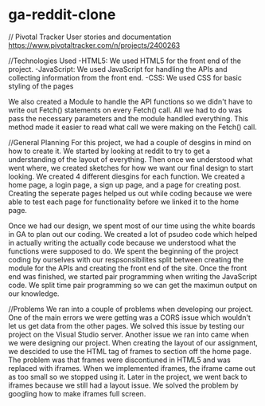 # ga-reddit-clone
// Pivotal Tracker User stories and documentation
https://www.pivotaltracker.com/n/projects/2400263 

//Technologies Used
-HTML5: We used HTML5 for the front end of the project. 
-JavaScript: We used JavaScript for handling the APIs and collecting information from the front end.
-CSS: We used CSS for basic styling of the pages

We also created a Module to handle the API functions so we didn't have to write out Fetch() statements on every Fetch() call. All we had to do was pass the necessary parameters and the module handled everything. This method made it easier to read what call we were making on the Fetch() call.

//General Planning
For this project, we had a couple of desgins in mind on how to create it. We started by looking at reddit to try to get a understanding of the layout of everything. Then once we understood what went where, we created sketches for how we want our final design to start looking. We created 4 different diesgins for each function. We created a home page, a login page, a sign up page, and a page for creating post. Creating the seperate pages helped us out while coding because we were able to test each page for functionality before we linked it to the home page. 

Once we had our design, we spent most of our time using the white boards in GA to plan out our coding. We created a lot of psudeo code which helped in actually writing the actually code because we understood what the functions were supposed to do. We spent the beginning of the project coding by ourselves with our respsonsibilites split between creating the module for the APIs and creating the front end of the site. Once the front end was finished, we started pair programming when writing the JavaScript code. We split time pair programming so we can get the maximun output on our knowledge. 

//Problems
We ran into a couple of problems when developing our project. One of the main errors we were getting was a CORS issue which wouldn't let us get data from the other pages. We solved this issue by testing our project on the Visual Studio server. Another issue we ran into came when we were designing our project. When creating the layout of our assignment, we descided to use the HTML tag of frames to section off the home page. The problem was that frames were discontiuned in HTML5 and was replaced with iframes. When we implemented iframes, the iframe came out as too small so we stopped using it. Later in the project, we went back to iframes because we still had a layout issue. We solved the problem by googling how to make iframes full screen.
